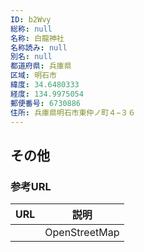 ```yaml
---
ID: b2Wvy
総称: null
名称: 白龍神社
名称読み: null
別名: null
都道府県: 兵庫県
区域: 明石市
緯度: 34.6480333
経度: 134.9975054
郵便番号: 6730886
住所: 兵庫県明石市東仲ノ町４−３６
---
```


## その他

### 参考URL

| URL | 説明          |
| --- | ------------- |
|     | OpenStreetMap |
